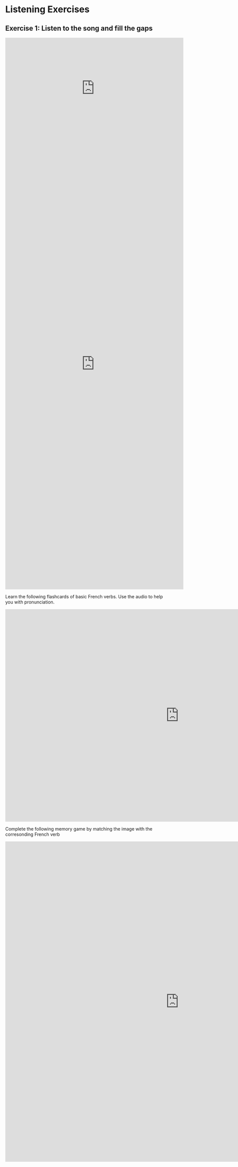 <h1>Listening Exercises</h1>
<h2>Exercise 1: Listen to the song and fill the gaps</h2>

<iframe width="560" height="315" src="https://www.youtube.com/embed/kFzViYkZAz4" frameborder="0" allow="accelerometer; autoplay; encrypted-media; gyroscope; picture-in-picture" allowfullscreen></iframe>

<iframe src="https://h5p.org/h5p/embed/345717" width="560" height="1414" frameborder="0" allowfullscreen="allowfullscreen"></iframe>

<br>

Learn the following flashcards of basic French verbs. Use the audio to help you with pronunciation. 
<iframe src="https://h5p.org/h5p/embed/364501" width="1090" height="666" frameborder="0" allowfullscreen="allowfullscreen"></iframe><script src="https://h5p.org/sites/all/modules/h5p/library/js/h5p-resizer.js" charset="UTF-8"></script>

<p>Complete the following memory game by matching the image with the corresonding French verb</p>
<iframe src="https://h5p.org/h5p/embed/364551" width="1090" height="1004" frameborder="0" allowfullscreen="allowfullscreen"></iframe><script src="https://h5p.org/sites/all/modules/h5p/library/js/h5p-resizer.js" charset="UTF-8"></script>
